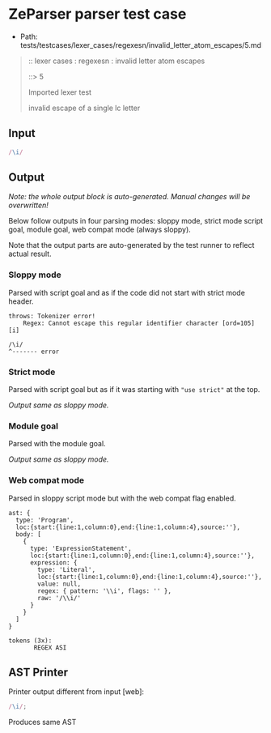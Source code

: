 # ZeParser parser test case

- Path: tests/testcases/lexer_cases/regexesn/invalid_letter_atom_escapes/5.md

> :: lexer cases : regexesn : invalid letter atom escapes
>
> ::> 5
>
> Imported lexer test
>
> invalid escape of a single lc letter


## Input

`````js
/\i/
`````

## Output

_Note: the whole output block is auto-generated. Manual changes will be overwritten!_

Below follow outputs in four parsing modes: sloppy mode, strict mode script goal, module goal, web compat mode (always sloppy).

Note that the output parts are auto-generated by the test runner to reflect actual result.

### Sloppy mode

Parsed with script goal and as if the code did not start with strict mode header.

`````
throws: Tokenizer error!
    Regex: Cannot escape this regular identifier character [ord=105][i]

/\i/
^------- error
`````

### Strict mode

Parsed with script goal but as if it was starting with `"use strict"` at the top.

_Output same as sloppy mode._

### Module goal

Parsed with the module goal.

_Output same as sloppy mode._

### Web compat mode

Parsed in sloppy script mode but with the web compat flag enabled.

`````
ast: {
  type: 'Program',
  loc:{start:{line:1,column:0},end:{line:1,column:4},source:''},
  body: [
    {
      type: 'ExpressionStatement',
      loc:{start:{line:1,column:0},end:{line:1,column:4},source:''},
      expression: {
        type: 'Literal',
        loc:{start:{line:1,column:0},end:{line:1,column:4},source:''},
        value: null,
        regex: { pattern: '\\i', flags: '' },
        raw: '/\\i/'
      }
    }
  ]
}

tokens (3x):
       REGEX ASI
`````


## AST Printer

Printer output different from input [web]:

````js
/\i/;
````

Produces same AST
